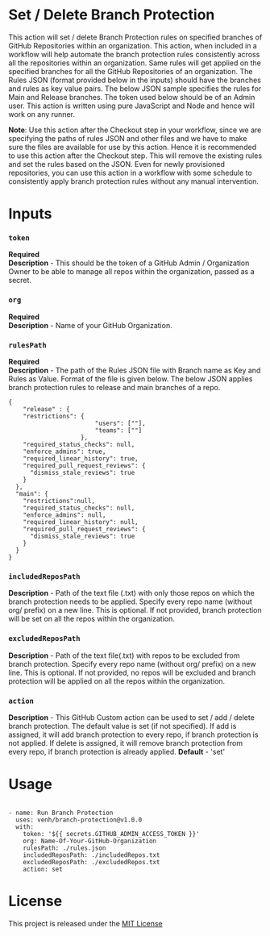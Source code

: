 
# Set / Delete Branch Protection


This action will set / delete Branch Protection rules on specified branches of GitHub Repositories within an organization. This action, when included in a workflow will help automate the branch protection rules consistently across all the repositories within an organization. Same rules will get applied on the specified branches for all the GitHub Repositories of an organization. The Rules JSON (format provided below in the inputs) should have the branches and rules as key value pairs. The below JSON sample specifies the rules for Main and Release branches. The token used below should be of an Admin user. This action is written using pure JavaScript and Node and hence will work on any runner. 

**Note**: Use this action after the Checkout step in your workflow, since we are specifying the paths of rules JSON and other files and we have to make sure the files are available for use by this action. Hence it is recommended to use this action after the Checkout step. This will remove the existing rules and set the rules based on the JSON. Even for newly provisioned repositories, you can use this action in a workflow with some schedule to consistently apply branch protection rules without any manual intervention.

# Inputs

### `token`
**Required**  
**Description** - This should be the token of a GitHub Admin / Organization Owner to be able to manage all repos within the organization, passed as a secret.

### `org`
**Required**  
**Description** - Name of your GitHub Organization.  

### `rulesPath`
**Required**  
**Description** - The path of the Rules JSON file with Branch name as Key and Rules as Value. Format of the file is given below. The below JSON applies branch protection rules to release and main branches of a repo.

```
{ 
    "release" : {
    "restrictions": {
                        "users": [""],
                        "teams": [""]
                    },                              
    "required_status_checks": null,
    "enforce_admins": true,
    "required_linear_history": true,
    "required_pull_request_reviews": {
      "dismiss_stale_reviews": true
    }
  },
  "main": {
    "restrictions":null,                              
    "required_status_checks": null,
    "enforce_admins": null,
    "required_linear_history": null,
    "required_pull_request_reviews": {
      "dismiss_stale_reviews": true
    }
  }
}
```

### `includedReposPath`
**Description** - Path of the text file (.txt) with only those repos on which the branch protection needs to be applied. Specify every repo name (without org/ prefix) on a new line. This is optional. If not provided, branch protection will be set on all the repos within the organization.

### `excludedReposPath`
**Description** - Path of the text file(.txt) with repos to be excluded from branch protection. Specify every repo name (without org/ prefix) on a new line. This is optional. If not provided, no repos will be excluded and branch protection will be applied on all the repos within the organization.

### `action`
**Description** - This GitHub Custom action can be used to set / add / delete branch protection. The default value is set (if not specified). If add is assigned, it will add branch protection to every repo, if branch protection is not applied. If delete is assigned, it will remove branch protection from every repo, if branch protection is already applied.
**Default** - 'set'


# Usage

```

- name: Run Branch Protection
  uses: venh/branch-protection@v1.0.0
  with:
    token: '${{ secrets.GITHUB_ADMIN_ACCESS_TOKEN }}' 
    org: Name-Of-Your-GitHub-Organization 
    rulesPath: ./rules.json 
    includedReposPath: ./includedRepos.txt
    excludedReposPath: ./excludedRepos.txt
    action: set
```
# License

This project is released under the [MIT License](LICENSE)
